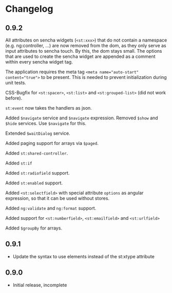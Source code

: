 Changelog
=====================

0.9.2
-------------
All attributes on sencha widgets (`<st:xxx>`) that do not contain a namespace (e.g. ng:controller, ...) are
now removed from the dom, as they only serve as input attributes to sencha touch. By this, the dom stays small.
The options that are used to create the sencha widget are appended as a comment within every sencha widget tag.

The application requires the meta tag `<meta name="auto-start" content="true">` to be present.
This is needed to prevent initialization during unit tests.

CSS-Bugfix for `<st:spacer>`, `<st:list>` and `<st:grouped-list>` (did not work before).

`st:event` now takes the handlers as json.

Added `$navigate` service and `$navigate` expression.
Removed `$show` and `$hide` services. Use `$navigate` for this.

Extended `$waitDialog` service.

Added paging support for arrays via `$paged`.

Added `st:shared-controller`.

Added `st:if`

Added `st:radiofield` support.

Added `st:enabled` support.

Added `<st:selectfield>` with special attribute `options` as angular expression, so that it can be used without stores.

Added `ng:validate` and `ng:format` support.

Added support for `<st:numberfield>`, `<st:emailfield>` and `<st:urlfield>`

Added `$groupBy` for arrays.

0.9.1
-------------
- Update the syntax to use elements instead of the st:xtype attribute


0.9.0
-------------
- Initial release, incomplete
